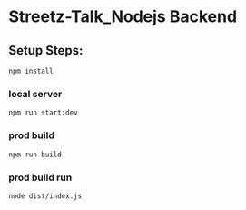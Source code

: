 # Streetz-Talk_Nodejs Backend

## Setup Steps:
`npm install`
### local server
`npm run start:dev`
### prod build
`npm run build`
### prod build run
`node dist/index.js`
